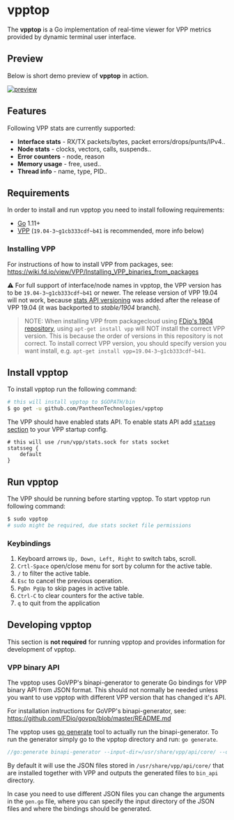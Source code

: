 # vpptop

The **vpptop** is a Go implementation of real-time viewer for VPP metrics provided by dynamic terminal user interface.

## Preview

Below is short demo preview of **vpptop** in action.

[![preview](https://asciinema.org/a/NHODZM2ebcwWFPEEPcja8X19R.svg)](https://asciinema.org/a/NHODZM2ebcwWFPEEPcja8X19R)

## Features

Following VPP stats are currently supported:

 - **Interface stats** - RX/TX packets/bytes, packet errors/drops/punts/IPv4..
 - **Node stats** - clocks, vectors, calls, suspends..
 - **Error counters** - node, reason
 - **Memory usage** - free, used..
 - **Thread info** - name, type, PID..

## Requirements

In order to install and run vpptop you need to install following requirements:

 - [Go](https://golang.org/dl/) 1.11+
 - [VPP](https://wiki.fd.io/view/VPP) (`19.04-3~g1cb333cdf~b41` is recommended, more info below)

### Installing VPP

For instructions of how to install VPP from packages, see: <https://wiki.fd.io/view/VPP/Installing_VPP_binaries_from_packages>

:warning: For full support of interface/node names in vpptop, the VPP version has to be `19.04-3~g1cb333cdf~b41` or newer. The release version of VPP 19.04 will not work, because [stats API versioning][stats-version-commit] was added after the release of VPP 19.04 (it was backported to _stable/1904_ branch).

> NOTE: When installing VPP from packagecloud using [FDio's 1904 repository](https://packagecloud.io/fdio/1904), using `apt-get install vpp` will NOT install the correct VPP version. This is because the order of versions in this repository is not correct.  To install correct VPP version, you should specify version you want install, e.g. `apt-get install vpp=19.04-3~g1cb333cdf~b41`.

## Install vpptop

To install vpptop run the following command:

```sh
# this will install vpptop to $GOPATH/bin
$ go get -u github.com/PantheonTechnologies/vpptop
```

The VPP should have enabled stats API. To enable stats API add [`statseg` section](https://wiki.fd.io/view/VPP/Command-line_Arguments#statseg_.7B_..._.7D) to your VPP startup config. 

```
# this will use /run/vpp/stats.sock for stats socket
statsseg {
	default
}
```

## Run vpptop

The VPP should be running before starting vpptop. To start vpptop run following command:

```sh
$ sudo vpptop
# sudo might be required, due stats socket file permissions
```

### Keybindings

1. Keyboard arrows ``Up, Down, Left, Right`` to switch tabs, scroll.
2. ``Crtl-Space`` open/close menu for sort by column for the active table.
3. ``/`` to filter the active table.
4. ``Esc`` to cancel the previous operation.
5. ``PgDn PgUp`` to skip pages in active table.
6. ``Ctrl-C`` to clear counters for the active table.
7. ``q`` to quit from the application

## Developing vpptop

This section is **not required** for running vpptop and provides information for development of vpptop.

### VPP binary API

The vpptop uses GoVPP's binapi-generator to generate Go bindings for VPP binary API from JSON format. This should not normally be needed unless you want to use vpptop with different VPP version that has changed it's API.

For installation instructions for GoVPP's binapi-generator, see: <https://github.com/FDio/govpp/blob/master/README.md>

The vpptop uses [go generate](https://blog.golang.org/generate) tool to actually run the binapi-generator. To run the generator simply go to the vpptop directory and run: `go generate`.

```go
//go:generate binapi-generator --input-dir=/usr/share/vpp/api/core/ --output-dir=bin_api
```

By default it will use the JSON files stored in `/usr/share/vpp/api/core/` that are installed together with VPP and outputs the generated files to `bin_api` directory.

In case you need to use different JSON files you can change the arguments in the `gen.go` file, where you can specify the input directory of the JSON files and where the bindings should be generated.


[wiki-tui]: https://en.wikipedia.org/wiki/Text-based_user_interface
[stats-version-commit]: https://github.com/FDio/vpp/commit/1cb333cdf5ce26557233c5bdb5a18738cb6e1e2c
